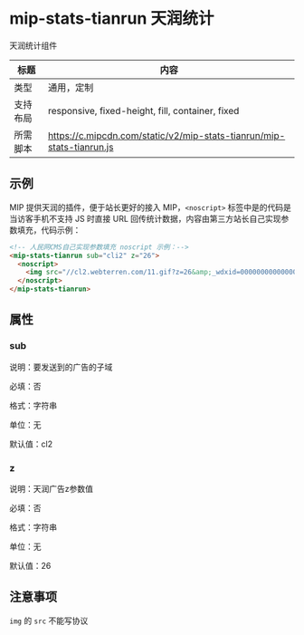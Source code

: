 # mip-stats-tianrun 天润统计

天润统计组件

标题|内容
----|----
类型|通用，定制
支持布局|responsive, fixed-height, fill, container, fixed
所需脚本|https://c.mipcdn.com/static/v2/mip-stats-tianrun/mip-stats-tianrun.js

## 示例

MIP 提供天润的插件，便于站长更好的接入 MIP，`<noscript>` 标签中是的代码是当访客手机不支持 JS 时直接 URL 回传统计数据，内容由第三方站长自己实现参数填充，代码示例：

```html
<!-- 人民网CMS自己实现参数填充 noscript 示例：-->
<mip-stats-tianrun sub="cli2" z="26">
  <noscript>
    <img src="//cl2.webterren.com/11.gif?z=26&amp;_wdxid=000000000000000000000000000000000000000000&amp;_wdt=011&amp;_wdc=w_2930&amp;_wdci=7678771&amp;_wda=254&amp;_wdp=2016-10-08&amp;_wdori=%u4e2d%u56fd%u53f0%u6e7e%u7f51%u7efc%u5408&amp;_wdti=%u6e56%u5317%u8b66%u6821%u6821%u82b1%u6652%u82f1%u6b66%u5236%u670d%u7167%u0030%u7ec6%u6570%u8b66%u5bdf%u754c%u7684%u4eba%u6c14%u201c%u7f51%u7ea2%u201d&amp;_wdurl=http://m2.people.cn/mip/r/MV80Xzc2Nzg3NzFfMjkzMF8xNDc1ODgzNjcz?s=baidu-mip&amp;_wdqd=m2_baidu&amp;_wdvs=wap&amp;_wda2=254&amp;_wdot=0" width="0" height="0" alt=""/>
  </noscript>
</mip-stats-tianrun>
```

## 属性

### sub

说明：要发送到的广告的子域

必填：否

格式：字符串

单位：无

默认值：cl2

### z

说明：天润广告z参数值

必填：否

格式：字符串

单位：无

默认值：26


## 注意事项

`img` 的 `src` 不能写协议
